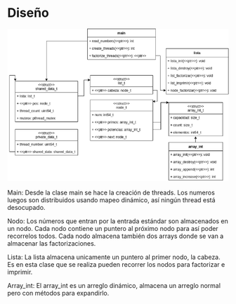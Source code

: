 # Diseño
![Diagram de clases](diagrama_clases.png)

Main: Desde la clase main se hace la creación de threads. Los numeros luegos son distribuidos usando mapeo dinámico, así ningún thread está desocupado. 

Nodo: Los números que entran por la entrada estándar son almacenados en un nodo. Cada nodo contiene un puntero al próximo nodo para así poder recorrelos todos. Cada nodo almacena también dos arrays donde se van a almacenar las factorizaciones.

Lista: La lista almacena unicamente un puntero al primer nodo, la cabeza. Es en esta clase que se realiza pueden recorrer los nodos para factorizar e imprimir.

Array_int: El array_int es un arreglo dinámico, almacena un arreglo normal pero con métodos para expandirlo.
